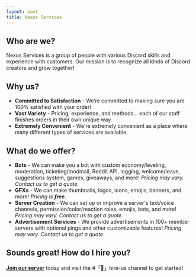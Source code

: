 ```yaml
---
layout: post
title: Nexus Services
---
```

## Who are we?
Nexus Services is a group of people with various Discord skills and experience with customers. Our mission is to recognize all kinds of Discord creators and grow together!
## Why us?
- <b>Committed to Satisfaction</b> - We’re committed to making sure you are 100% satisfied with your order! 
- <b>Vast Variety</b> - Pricing, experience, and methods... each of our staff finishes orders in their own unique way.
- <b>Extremely Convenient</b> - We're extremely convenient as a place where many different types of services are available. 
## What do we offer?
- <b>Bots</b> - We can make you a bot with custom economy/leveling, moderation, ticketing/modmail, Reddit API, logging, welcome/leave, suggestions system, games, giveaways, and more! <i>Pricing may vary. Contact us to get a quote.</i>
- <b>GFXs</b> - We can make thumbnails, logos, icons, emojis, banners, and more! <i>Pricing is <b>free</b>.</i>
- <b>Server Creation</b> - We can set up or improve a server's text/voice channels, permission/color/reaction roles, emojis, bots, and more! <i>Pricing may vary. Contact us to get a quote.</i>
- <b>Advertisement Services</b> - We provide advertisements in 100+ member servers with optional pings and other customizable features! <i>Pricing may vary. Contact us to get a quote.</i>
## Sounds great! How do I hire you?
<b>[Join our server](https://discord.gg/zunP2mBeEm)</b> today and visit the #「🌟」hire-us channel to get started!
